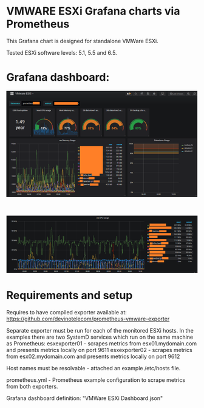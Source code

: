 # VMWARE ESXi Grafana charts via Prometheus

This Grafana chart is designed for standalone VMWare ESXi.

Tested ESXi software levels: 5.1, 5.5 and 6.5.


# Grafana dashboard:

<p align="left">
   <img src="images/79ad77c5.png" width="950" />
</p>
<br>
<p align="left">
   <img src="images/75f5db95.png" width="950" />
</p>



# Requirements and setup

Requires to have compiled exporter available at:
https://github.com/devinotelecom/prometheus-vmware-exporter

Separate exporter must be run for each of the monitored ESXi hosts. In the examples there are two SystemD services which run on the same machine as Prometheus:
esxexporter01 - scrapes metrics from esx01.mydomain.com and presents metrics locally on port 9611
esxexporter02 - scrapes metrics from esx02.mydomain.com and presents metrics locally on port 9612

Host names must be resolvable - attached an example /etc/hosts file.

prometheus.yml - Prometheus example configuration to scrape metrics from both exporters.

Grafana dashboard definition: "VMWare ESXi Dashboard.json"
